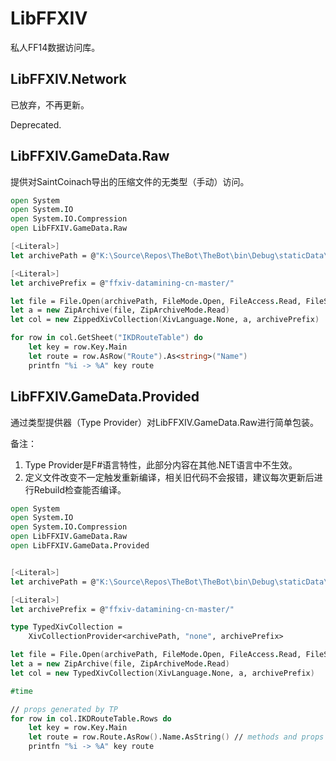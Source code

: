 # LibFFXIV
私人FF14数据访问库。

## LibFFXIV.Network
已放弃，不再更新。

Deprecated.

## LibFFXIV.GameData.Raw
提供对SaintCoinach导出的压缩文件的无类型（手动）访问。

```fsharp
open System
open System.IO
open System.IO.Compression
open LibFFXIV.GameData.Raw

[<Literal>]
let archivePath = @"K:\Source\Repos\TheBot\TheBot\bin\Debug\staticData\ffxiv-datamining-cn-master.zip"

[<Literal>]
let archivePrefix = @"ffxiv-datamining-cn-master/"

let file = File.Open(archivePath, FileMode.Open, FileAccess.Read, FileShare.Read)
let a = new ZipArchive(file, ZipArchiveMode.Read)
let col = new ZippedXivCollection(XivLanguage.None, a, archivePrefix)

for row in col.GetSheet("IKDRouteTable") do 
    let key = row.Key.Main
    let route = row.AsRow("Route").As<string>("Name")
    printfn "%i -> %A" key route
```


## LibFFXIV.GameData.Provided
通过类型提供器（Type Provider）对LibFFXIV.GameData.Raw进行简单包装。

备注：
1. Type Provider是F#语言特性，此部分内容在其他.NET语言中不生效。
2. 定义文件改变不一定触发重新编译，相关旧代码不会报错，建议每次更新后进行Rebuild检查能否编译。

```fsharp
open System
open System.IO
open System.IO.Compression
open LibFFXIV.GameData.Raw
open LibFFXIV.GameData.Provided


[<Literal>]
let archivePath = @"K:\Source\Repos\TheBot\TheBot\bin\Debug\staticData\ffxiv-datamining-cn-master.zip"

[<Literal>]
let archivePrefix = @"ffxiv-datamining-cn-master/"

type TypedXivCollection =
    XivCollectionProvider<archivePath, "none", archivePrefix>

let file = File.Open(archivePath, FileMode.Open, FileAccess.Read, FileShare.Read)
let a = new ZipArchive(file, ZipArchiveMode.Read)
let col = new TypedXivCollection(XivLanguage.None, a, archivePrefix)

#time

// props generated by TP
for row in col.IKDRouteTable.Rows do 
    let key = row.Key.Main
    let route = row.Route.AsRow().Name.AsString() // methods and props generated by TP
    printfn "%i -> %A" key route
```
